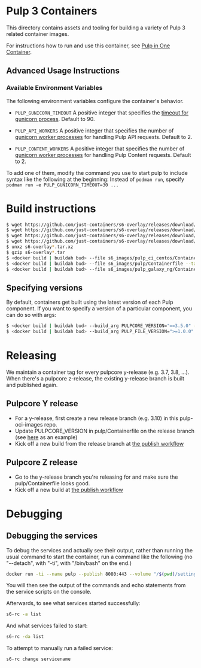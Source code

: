 # Pulp 3 Containers

This directory contains assets and tooling for building a variety of Pulp 3 related container images.

For instructions how to run and use this container, see [Pulp in One Container](https://pulpproject.org/pulp-in-one-container/).

## Advanced Usage Instructions

### Available Environment Variables

The following environment variables configure the container's behavior.

* `PULP_GUNICORN_TIMEOUT` A positive integer that specifies the [timeout for gunicorn process](https://docs.gunicorn.org/en/stable/settings.html#timeout). Default to 90.

* `PULP_API_WORKERS` A positive integer that specifies the number of [gunicorn worker processes](https://docs.gunicorn.org/en/stable/settings.html#workers) for handling Pulp API requests. Default to 2.

* `PULP_CONTENT_WORKERS` A positive integer that specifies the number of [gunicorn worker processes](https://docs.gunicorn.org/en/stable/settings.html#workers) for handling Pulp Content requests. Default to 2.


To add one of them, modify the command you use to start pulp to include syntax like the following at the beginning: Instead of `podman run`, specify `podman run -e PULP_GUNICORN_TIMEOUT=30 ...`

# Build instructions

```bash
$ wget https://github.com/just-containers/s6-overlay/releases/download/v3.1.2.1/s6-overlay-x86_64.tar.xz
$ wget https://github.com/just-containers/s6-overlay/releases/download/v3.1.2.1/s6-overlay-noarch.tar.xz
$ wget https://github.com/just-containers/s6-overlay/releases/download/v3.1.2.1/s6-overlay-symlinks-arch.tar.xz
$ wget https://github.com/just-containers/s6-overlay/releases/download/v3.1.2.1/s6-overlay-symlinks-noarch.tar.xz
$ unxz s6-overlay*.tar.xz
$ gzip s6-overlay*.tar
$ <docker build | buildah bud> --file s6_images/pulp_ci_centos/Containerfile --tag pulp/pulp-ci-centos:latest .
$ <docker build | buildah bud> --file s6_images/pulp/Containerfile --tag pulp/pulp:latest .
$ <docker build | buildah bud> --file s6_images/pulp_galaxy_ng/Containerfile --tag pulp/pulp-galaxy-ng:latest .
```

## Specifying versions

By default, containers get built using the latest version of each Pulp component. If you want to
specify a version of a particular component, you can do so with args:

```bash
$ <docker build | buildah bud> --build_arg PULPCORE_VERSION="==3.5.0" --file s6_images/pulp/Containerfile
$ <docker build | buildah bud> --build_arg PULP_FILE_VERSION=">=1.0.0" --file s6_images/pulp/Containerfile
```

# Releasing

We maintain a container tag for every pulpcore y-release (e.g. 3.7, 3.8, ...). When there's a
pulpcore z-release, the existing y-release branch is built and published again.

## Pulpcore Y release

* For a y-release, first create a new release branch (e.g. 3.10) in this pulp-oci-images repo.
* Update PULPCORE_VERSION in pulp/Containerfile on the release branch (see
  [here](https://github.com/pulp/pulp-oci-images/pull/61/files) as an example)
* Kick off a new build from the release branch at [the publish workflow](https://github.com/pulp/pulp-oci-images/actions/workflows/publish_images.yaml)

## Pulpcore Z release

* Go to the y-release branch you're releasing for and make sure the pulp/Containerfile looks good.
* Kick off a new build at [the publish workflow](https://github.com/pulp/pulp-oci-images/actions/workflows/publish_images.yaml)

# Debugging

## Debugging the services

To debug the services and actually see their output, rather than running the usual command to start the container, run a command
like the following (no "--detach", with "-ti", with "/bin/bash" on the end.)
```bash
docker run -ti --name pulp --publish 8080:443 --volume "/$(pwd)/settings:/etc/pulp:Z" --device /dev/fuse pulp/pulp /bin/bash
```
You will then see the output of the commands and echo statements from the service scripts on the
console.

Afterwards, to see what services started successfully:
```bash
s6-rc -a list
```
And what services failed to start:
```bash
s6-rc -da list
```
To attempt to manually run a failed service:
```bash
s6-rc change servicename
```
